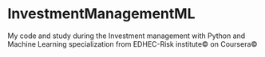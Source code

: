 # InvestmentManagementML
My code and study during the Investment management with Python and Machine Learning specialization from EDHEC-Risk institute© on Coursera©
